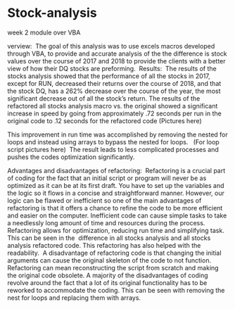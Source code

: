 # Stock-analysis
week 2 module over VBA

verview: 
The goal of this analysis was to use excels macros developed through VBA, to provide and accurate analysis of the the difference is stock values over the course of 2017 and 2018 to provide the clients with a better view of how their DQ stocks are preforming. 
Results: 
The results of the stocks analysis showed that the performance of all the stocks in 2017, except for RUN, decreased their returns over the course of 2018, and that the stock DQ, has a 262% decrease over the course of the year, the most significant decrease out of all the stock’s return.
The results of the refactored all stocks analysis macro vs. the original showed a significant increase in speed by going from approximately .72 seconds per run in the original code to .12 seconds for the refactored code
(Pictures here) 

This improvement in run time was accomplished by removing the nested for loops and instead using arrays to bypass the nested for loops.  
(For loop script pictures here) 
The result leads to less complicated processes and pushes the codes optimization significantly.  




Advantages and disadvantages of refactoring: 
Refactoring is a crucial part of coding for the fact that an initial script or program will never be as optimized as it can be at its first draft. You have to set up the variables and the logic so it flows in a concise and straightforward manner. However, our logic can be flawed or inefficient so one of the main advantages of refactoring is that it offers a chance to refine the code to be more efficient and easier on the computer. Inefficient code can cause simple tasks to take a needlessly long amount of time and resources during the process. Refactoring allows for optimization, reducing run time and simplifying task. This can be seen in the  difference in all stocks analysis and all stocks analysis refactored code. This refactoring has also helped with the readability. 
A disadvantage of refactoring code is that changing the initial arguments can cause the original skeleton of the code to not function. Refactoring can mean reconstructing the script from scratch and making the original code obsolete. A majority of the disadvantages of coding revolve around the fact that a lot of its original functionality has to be reworked to accommodate the coding. This can be seen with removing the nest for loops and replacing them with arrays.

